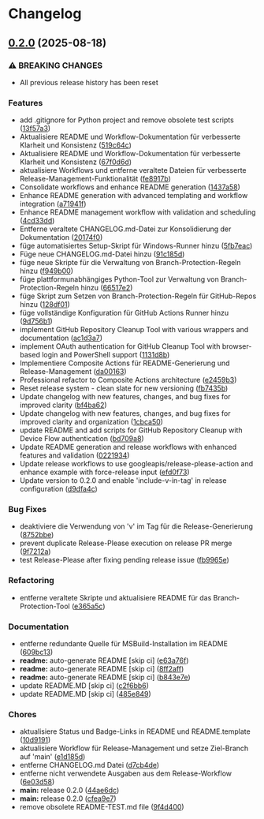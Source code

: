 # Changelog

## [0.2.0](https://github.com/bauer-group/automation-templates/compare/v0.1.0...v0.2.0) (2025-08-18)


### ⚠ BREAKING CHANGES

* All previous release history has been reset

### Features

* add .gitignore for Python project and remove obsolete test scripts ([13f57a3](https://github.com/bauer-group/automation-templates/commit/13f57a33e273f489f55f397d78f0e436319b7ed8))
* Aktualisiere README und Workflow-Dokumentation für verbesserte Klarheit und Konsistenz ([519c64c](https://github.com/bauer-group/automation-templates/commit/519c64cef05ff5f5ab39dcf3065f70b846338279))
* Aktualisiere README und Workflow-Dokumentation für verbesserte Klarheit und Konsistenz ([67f0d6d](https://github.com/bauer-group/automation-templates/commit/67f0d6d9dec712a463a4adeb5a648a25a6c73f91))
* aktualisiere Workflows und entferne veraltete Dateien für verbesserte Release-Management-Funktionalität ([fe8917b](https://github.com/bauer-group/automation-templates/commit/fe8917b67826716d94bfa84c0783c877b09bfcb1))
* Consolidate workflows and enhance README generation ([1437a58](https://github.com/bauer-group/automation-templates/commit/1437a584f80bfc1b4761b152fa7ce704c39829ac))
* Enhance README generation with advanced templating and workflow integration ([a71941f](https://github.com/bauer-group/automation-templates/commit/a71941f756e215479d85b3420f7b725adbc60b4b))
* Enhance README management workflow with validation and scheduling ([4cd33dd](https://github.com/bauer-group/automation-templates/commit/4cd33dd0b6dea33c4bb9f723cc7f2f0cd12bfea3))
* Entferne veraltete CHANGELOG.md-Datei zur Konsolidierung der Dokumentation ([20174f0](https://github.com/bauer-group/automation-templates/commit/20174f0571ef6a4fb0a52c90f70c87ca08385a6e))
* füge automatisiertes Setup-Skript für Windows-Runner hinzu ([5fb7eac](https://github.com/bauer-group/automation-templates/commit/5fb7eac502a3bfbbbd9f1beba9e53ed0ae01d475))
* Füge neue CHANGELOG.md-Datei hinzu ([91c185d](https://github.com/bauer-group/automation-templates/commit/91c185d4d4ce76036d794b88c6c30dae937130ac))
* füge neue Skripte für die Verwaltung von Branch-Protection-Regeln hinzu ([f949b00](https://github.com/bauer-group/automation-templates/commit/f949b009d183d0ad11006295dd4efebc133223d9))
* füge plattformunabhängiges Python-Tool zur Verwaltung von Branch-Protection-Regeln hinzu ([66517e2](https://github.com/bauer-group/automation-templates/commit/66517e26437cfb2617da2ec6e61efc65232c9e7d))
* füge Skript zum Setzen von Branch-Protection-Regeln für GitHub-Repos hinzu ([128df01](https://github.com/bauer-group/automation-templates/commit/128df018f890b4a84783084445e7d655dd5d9d84))
* füge vollständige Konfiguration für GitHub Actions Runner hinzu ([9d756b1](https://github.com/bauer-group/automation-templates/commit/9d756b15b5906a4964052eb119529158f6fd8bde))
* implement GitHub Repository Cleanup Tool with various wrappers and documentation ([ac1d3a7](https://github.com/bauer-group/automation-templates/commit/ac1d3a76303b0de0d37378a039c62714a214b45c))
* implement OAuth authentication for GitHub Cleanup Tool with browser-based login and PowerShell support ([1131d8b](https://github.com/bauer-group/automation-templates/commit/1131d8b87781c49245913b8286dc6740f53544bf))
* Implementiere Composite Actions für README-Generierung und Release-Management ([da00163](https://github.com/bauer-group/automation-templates/commit/da00163dbb74ae18a06e6cc03201f09c3e84bbce))
* Professional refactor to Composite Actions architecture ([e2459b3](https://github.com/bauer-group/automation-templates/commit/e2459b30b56bf9381b50872c9f55d689ef821f62))
* Reset release system - clean slate for new versioning ([fb7435b](https://github.com/bauer-group/automation-templates/commit/fb7435b22539efacc3c44fd2229a7142ae0f21f0))
* Update changelog with new features, changes, and bug fixes for improved clarity ([bf4ba62](https://github.com/bauer-group/automation-templates/commit/bf4ba623d8b75608016ecbc5abf6cd78f4667e11))
* Update changelog with new features, changes, and bug fixes for improved clarity and organization ([1cbca50](https://github.com/bauer-group/automation-templates/commit/1cbca504eff7c4860033f3536b30b134c5298d42))
* update README and add scripts for GitHub Repository Cleanup with Device Flow authentication ([bd709a8](https://github.com/bauer-group/automation-templates/commit/bd709a8d0b621b621f181c03ba117bc67a97fdad))
* Update README generation and release workflows with enhanced features and validation ([0221934](https://github.com/bauer-group/automation-templates/commit/02219346fec339e88741b14e40de10047e71c2b8))
* Update release workflows to use googleapis/release-please-action and enhance example with force-release input ([efd0f73](https://github.com/bauer-group/automation-templates/commit/efd0f73ae70774ef5e1f57b3ce738547480ba95e))
* Update version to 0.2.0 and enable 'include-v-in-tag' in release configuration ([d9dfa4c](https://github.com/bauer-group/automation-templates/commit/d9dfa4cfe82d12791f40029f70c7a06b172459e1))


### Bug Fixes

* deaktiviere die Verwendung von 'v' im Tag für die Release-Generierung ([8752bbe](https://github.com/bauer-group/automation-templates/commit/8752bbeeea05bcd757a56c5d6ffd8b7d5dc47cc8))
* prevent duplicate Release-Please execution on release PR merge ([9f7212a](https://github.com/bauer-group/automation-templates/commit/9f7212ad766ed406653106d9681efe75d4915738))
* test Release-Please after fixing pending release issue ([fb9965e](https://github.com/bauer-group/automation-templates/commit/fb9965e2185fc46b303500989e420f488e7c6b28))


### Refactoring

* entferne veraltete Skripte und aktualisiere README für das Branch-Protection-Tool ([e365a5c](https://github.com/bauer-group/automation-templates/commit/e365a5c644be82415c441640c8b500b961f76e0a))


### Documentation

* entferne redundante Quelle für MSBuild-Installation im README ([609bc13](https://github.com/bauer-group/automation-templates/commit/609bc131dba7cce4883d140a7c31b899849f6b45))
* **readme:** auto-generate README [skip ci] ([e63a76f](https://github.com/bauer-group/automation-templates/commit/e63a76f4aa9725c6acef311e2e233bf7e92a54b0))
* **readme:** auto-generate README [skip ci] ([8ff2aff](https://github.com/bauer-group/automation-templates/commit/8ff2affdb009565cd54605ced4f0f592ed7f0de8))
* **readme:** auto-generate README [skip ci] ([b843e7e](https://github.com/bauer-group/automation-templates/commit/b843e7e8a5dce2efe40446268a5f2fb717e43f8b))
* update README.MD [skip ci] ([c2f6bb6](https://github.com/bauer-group/automation-templates/commit/c2f6bb6a1897fb9a30102e077e79b1b969af0c40))
* update README.MD [skip ci] ([485e849](https://github.com/bauer-group/automation-templates/commit/485e849153ca30e176a0499503c3e2e35747e8e3))


### Chores

* aktualisiere Status und Badge-Links in README und README.template ([10d9191](https://github.com/bauer-group/automation-templates/commit/10d91911b84489e761648bd7f05f0a0c0b58b6d3))
* aktualisiere Workflow für Release-Management und setze Ziel-Branch auf 'main' ([e1d185d](https://github.com/bauer-group/automation-templates/commit/e1d185deaba4984db402d71fc9e19eb0a0466002))
* entferne CHANGELOG.md Datei ([d7cb4de](https://github.com/bauer-group/automation-templates/commit/d7cb4de523c705f575d7a174d8a53cf1161afb28))
* entferne nicht verwendete Ausgaben aus dem Release-Workflow ([6e03d58](https://github.com/bauer-group/automation-templates/commit/6e03d5840b256859b2f522435d1796f82a0dadd6))
* **main:** release 0.2.0 ([44ae6dc](https://github.com/bauer-group/automation-templates/commit/44ae6dc6e34760f8f9a98de10c73dd41f4c70d78))
* **main:** release 0.2.0 ([cfea9e7](https://github.com/bauer-group/automation-templates/commit/cfea9e79ede41145701cb621fd49404735ece9e9))
* remove obsolete README-TEST.md file ([9f4d400](https://github.com/bauer-group/automation-templates/commit/9f4d400ba2328e29623c38c323877e852cb81e6f))
